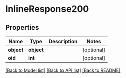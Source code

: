 # InlineResponse200

## Properties
Name | Type | Description | Notes
------------ | ------------- | ------------- | -------------
**object** | **object** |  | [optional] 
**oid** | **int** |  | [optional] 

[[Back to Model list]](../README.md#documentation-for-models) [[Back to API list]](../README.md#documentation-for-api-endpoints) [[Back to README]](../README.md)

